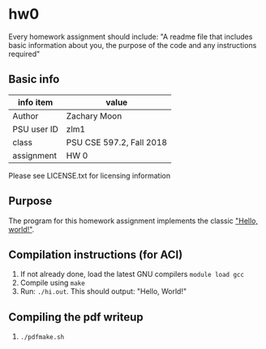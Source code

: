 # hw0

Every homework assignment should include:
"A readme file that includes basic information about you, the purpose of the code and any instructions required"

## Basic info

info item | value
--- | ---
Author | Zachary Moon
PSU user ID | zlm1
class | PSU CSE 597.2, Fall 2018
assignment | HW 0

Please see LICENSE.txt for licensing information

## Purpose
The program for this homework assignment implements the classic ["Hello, world!"](https://en.wikipedia.org/wiki/%22Hello,_World!%22_program).

## Compilation instructions (for ACI)
1. If not already done, load the latest GNU compilers `module load gcc` 
2. Compile using `make` 
3. Run: `./hi.out`. This should output: "Hello, World!"

## Compiling the pdf writeup
1. `./pdfmake.sh`
